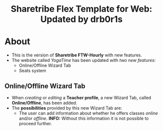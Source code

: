 <div align="center">
  <h1>Sharetribe Flex Template for Web: Updated by drb0r1s</h1>
</div>

# About
- This is the version of **Sharetribe FTW-Hourly** with new features. 
- The website called *YogaTime* has been updated with *two new features*:
  - Online/Offline Wizard Tab
  - Seats system

## Online/Offline Wizard Tab
- When *creating* or *editing* a **Teacher profile**, a new Wizard Tab, called **Online/Offline**, has been added.
- The **possibilities** provided by this new Wizard Tab are:
  - The user can add information about whether he offers classes *online* and/or *offline*.
  **INFO:** Without this information it is not possible to proceed further.
